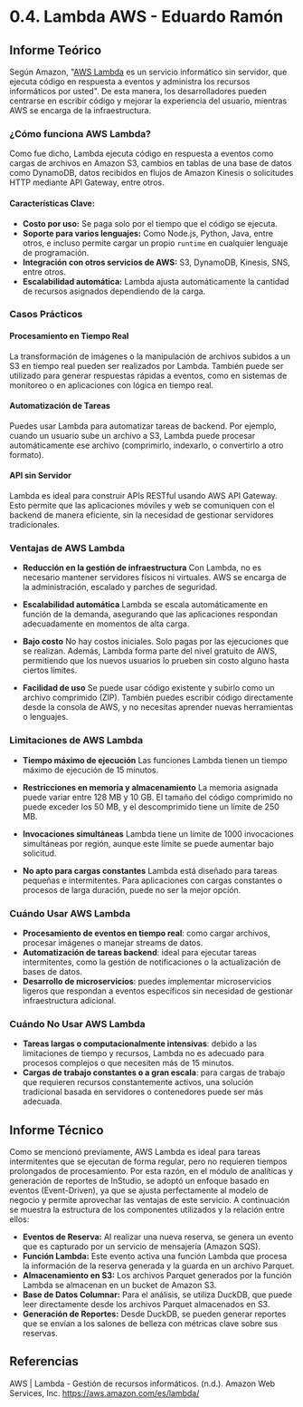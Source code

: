 # 0.4. Lambda AWS - Eduardo Ramón

## Informe Teórico
Según Amazon, "[AWS Lambda](https://aws.amazon.com/es/lambda/ 
) es un servicio informático sin servidor, que ejecuta código en respuesta a eventos y administra los recursos informáticos por usted". De esta manera, los desarrolladores pueden centrarse en escribir código y mejorar la experiencia del usuario, mientras AWS se encarga de la infraestructura.

### ¿Cómo funciona AWS Lambda?

Como fue dicho, Lambda ejecuta código en respuesta a eventos como cargas de archivos en Amazon S3, cambios en tablas de una base de datos como DynamoDB, datos recibidos en flujos de Amazon Kinesis o solicitudes HTTP mediante API Gateway, entre otros.

#### Características Clave:
- **Costo por uso:** Se paga solo por el tiempo que el código se ejecuta.
- **Soporte para varios lenguajes:** Como Node.js, Python, Java, entre otros, e incluso permite cargar un propio `runtime` en cualquier lenguaje de programación.
- **Integración con otros servicios de AWS:** S3, DynamoDB, Kinesis, SNS, entre otros.
- **Escalabilidad automática:** Lambda ajusta automáticamente la cantidad de recursos asignados dependiendo de la carga.

### Casos Prácticos

#### Procesamiento en Tiempo Real
La transformación de imágenes o la manipulación de archivos subidos a un S3 en tiempo real pueden ser realizados por Lambda. También puede ser utilizado para generar respuestas rápidas a eventos, como en sistemas de monitoreo o en aplicaciones con lógica en tiempo real.

#### Automatización de Tareas
Puedes usar Lambda para automatizar tareas de backend. Por ejemplo, cuando un usuario sube un archivo a S3, Lambda puede procesar automáticamente ese archivo (comprimirlo, indexarlo, o convertirlo a otro formato).

#### API sin Servidor
Lambda es ideal para construir APIs RESTful usando AWS API Gateway. Esto permite que las aplicaciones móviles y web se comuniquen con el backend de manera eficiente, sin la necesidad de gestionar servidores tradicionales.

### Ventajas de AWS Lambda

 - **Reducción en la gestión de infraestructura** Con Lambda, no es necesario mantener servidores físicos ni virtuales. AWS se encarga de la administración, escalado y parches de seguridad.

 - **Escalabilidad automática** Lambda se escala automáticamente en función de la demanda, asegurando que las aplicaciones respondan adecuadamente en momentos de alta carga.

 - **Bajo costo** No hay costos iniciales. Solo pagas por las ejecuciones que se realizan. Además, Lambda forma parte del nivel gratuito de AWS, permitiendo que los nuevos usuarios lo prueben sin costo alguno hasta ciertos límites.

- **Facilidad de uso** Se puede usar código existente y subirlo como un archivo comprimido (ZIP). También puedes escribir código directamente desde la consola de AWS, y no necesitas aprender nuevas herramientas o lenguajes.

### Limitaciones de AWS Lambda

 - **Tiempo máximo de ejecución** Las funciones Lambda tienen un tiempo máximo de ejecución de 15 minutos.

 - **Restricciones en memoria y almacenamiento** La memoria asignada puede variar entre 128 MB y 10 GB. El tamaño del código comprimido no puede exceder los 50 MB, y el descomprimido tiene un límite de 250 MB.

 - **Invocaciones simultáneas** Lambda tiene un límite de 1000 invocaciones simultáneas por región, aunque este límite se puede aumentar bajo solicitud.

 - **No apto para cargas constantes** Lambda está diseñado para tareas pequeñas e intermitentes. Para aplicaciones con cargas constantes o procesos de larga duración, puede no ser la mejor opción.

### Cuándo Usar AWS Lambda

- **Procesamiento de eventos en tiempo real**: como cargar archivos, procesar imágenes o manejar streams de datos.
- **Automatización de tareas backend**: ideal para ejecutar tareas intermitentes, como la gestión de notificaciones o la actualización de bases de datos.
- **Desarrollo de microservicios**: puedes implementar microservicios ligeros que respondan a eventos específicos sin necesidad de gestionar infraestructura adicional.

### Cuándo No Usar AWS Lambda

- **Tareas largas o computacionalmente intensivas**: debido a las limitaciones de tiempo y recursos, Lambda no es adecuado para procesos complejos o que necesiten más de 15 minutos.
- **Cargas de trabajo constantes o a gran escala**: para cargas de trabajo que requieren recursos constantemente activos, una solución tradicional basada en servidores o contenedores puede ser más adecuada.

## Informe Técnico
Como se mencionó previamente, AWS Lambda es ideal para tareas intermitentes que se ejecutan de forma regular, pero no requieren tiempos prolongados de procesamiento. Por esta razón, en el módulo de analíticas y generación de reportes de InStudio, se adoptó un enfoque basado en eventos (Event-Driven), ya que se ajusta perfectamente al modelo de negocio y permite aprovechar las ventajas de este servicio. A continuación se muestra la estructura de los componentes utilizados y la relación entre ellos:

- **Eventos de Reserva:** Al realizar una nueva reserva, se genera un evento que es capturado por un servicio de mensajería (Amazon SQS).
- **Función Lambda:** Este evento activa una función Lambda que procesa la información de la reserva generada y la guarda en un archivo Parquet.
- **Almacenamiento en S3:** Los archivos Parquet generados por la función Lambda se almacenan en un bucket de Amazon S3.
- **Base de Datos Columnar:** Para el análisis, se utiliza DuckDB, que puede leer directamente desde los archivos Parquet almacenados en S3.
- **Generación de Reportes:** Desde DuckDB, se pueden generar reportes que se envían a los salones de belleza con métricas clave sobre sus reservas.





## Referencias
AWS | Lambda - Gestión de recursos informáticos. (n.d.). Amazon Web Services, Inc. https://aws.amazon.com/es/lambda/

